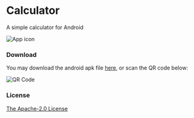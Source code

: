 # Calculator
A simple calculator for Android

![App icon](https://github.com/lonelyenvoy/Calculator/raw/master/resources/icon.png)

### Download
You may download the android apk file <a href="http://envoy-public.oss-cn-shenzhen.aliyuncs.com/runnable/calculator.apk" target="_blank">here</a>, or scan the QR code below:

![QR Code](https://qr.api.cli.im/qr?data=http%253A%252F%252Fenvoy-public.oss-cn-shenzhen.aliyuncs.com%252Frunnable%252Fcalculator.apk&level=H&transparent=false&bgcolor=%23ffffff&forecolor=%23000000&blockpixel=12&marginblock=1&logourl=http%3A&size=150&kid=cliim&key=333eeb7060a4ec2d663237d98fb2d789)

### License
<a href="https://github.com/lonelyenvoy/Calculator/blob/master/LICENSE" target="_blank">The Apache-2.0 License</a>
